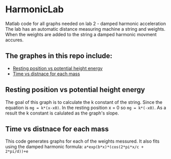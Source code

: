 # HarmonicLab
Matlab code for all graphs needed on lab 2 - damped harmonic acceleration
The lab has an automatic distance measuring machine a string and weights. 
When the weights are added to the string a damped harmonic movment accures. 

## The graphes in this repo include:

* [ Resting position vs potential height energy](#-Resting-position-vs-potential-height-energy)
* [ Time vs distnace for each mass](#Time-vs-distnace-for-each-mass)

## Resting position vs potential height energy

The goal of this graph is to calculate the k constant of the string. 
Since the equation is  ```mg = k*(x-x0)```.
In the resting position x = 0 so  ```mg = k*(-x0)```.
As a result the k constant is calulated as the graph's slope.

##  Time vs distnace for each mass

This code generates graphs for each of the weights messured. 
It also fits using the damped harmonic formula:
```a*exp(b*x)*(cos(2*pi*x/c + 2*pi/d))+e```
